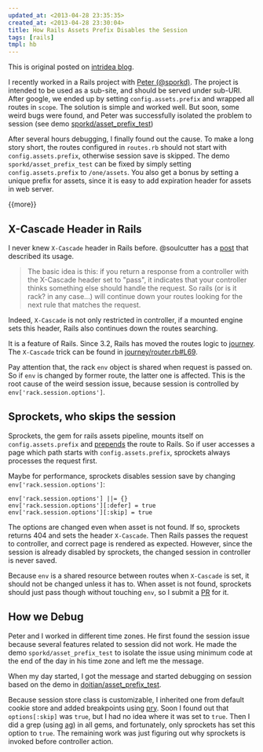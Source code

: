 ```yaml
---
updated_at: <2013-04-28 23:35:35>
created_at: <2013-04-28 23:30:04>
title: How Rails Assets Prefix Disables the Session
tags: [rails]
tmpl: hb
---
```


This is original posted on
[intridea blog](http://www.intridea.com/blog/2013/3/20/rails-assets-prefix-may-disable-your-session).

I recently worked in a Rails project with [Peter (@sporkd)][Peter]. The
project is intended to be used as a sub-site, and should be served under
sub-URI. After google, we ended up by setting `config.assets.prefix` and
wrapped all routes in `scope`. The solution is simple and worked well. But
soon, some weird bugs were found, and Peter was successfully isolated the
problem to session (see demo
[sporkd/asset_prefix_test](https://github.com/sporkd/asset_prefix_test))

After several hours debugging, I finally found out the cause. To make a long
story short, the routes configured in `routes.rb` should not start with
`config.assets.prefix`, otherwise session save is skipped. The demo
`sporkd/asset_prefix_test` can be fixed by simply setting
`config.assets.prefix` to `/one/assets`. You also get a bonus by setting a
unique prefix for assets, since it is easy to add expiration header for assets
in web server.

{{more}}

X-Cascade Header in Rails
-------------------------

I never knew `X-Cascade` header in Rails before. @soulcutter has a
[post][x-cascade-header-in-rails] that described its usage.

> The basic idea is this: if you return a response from a controller with the
> X-Cascade header set to "pass", it indicates that your controller thinks
> something else should handle the request. So rails (or is it rack? in any
> case...) will continue down your routes looking for the next rule that
> matches the request.

Indeed, `X-Cascade` is not only restricted in controller, if a mounted engine
sets this header, Rails also continues down the routes searching.

It is a feature of Rails. Since 3.2, Rails has moved the routes logic to
[journey][]. The `X-Cascade` trick can be found in
[journey/router.rb#L69](https://github.com/rails/journey/blob/master/lib/journey/router.rb#L69).

Pay attention that, the rack `env` object is shared when request is passed
on. So if `env` is changed by former route, the latter one is affected. This
is the root cause of the weird session issue, because session is controlled by
`env['rack.session.options']`.

Sprockets, who skips the session
--------------------------------

Sprockets, the gem for rails assets pipeline, mounts itself on
`config.assets.prefix` and [prepends](https://github.com/rails/rails/blob/3-2-stable/actionpack/lib/sprockets/bootstrap.rb#L27)
the route to Rails. So if user accesses a page which path starts with
`config.assets.prefix`, sprockets always processes the request first.

Maybe for performance, sprockets disables session save by changing
`env['rack.session.options']`:

    env['rack.session.options'] ||= {}
    env['rack.session.options'][:defer] = true
    env['rack.session.options'][:skip] = true

The options are changed even when asset is not found. If so, sprockets
returns 404 and sets the header `X-Cascade`. Then Rails passes the request to
controller, and correct page is rendered as expected. However, since the
session is already disabled by sprockets, the changed session in controller is
never saved.

Because `env` is a shared resource between routes when `X-Cascade` is set, it
should not be changed unless it has to. When asset is not found, sprockets
should just pass though without touching `env`, so I submit a
[PR](https://github.com/sstephenson/sprockets/pull/421) for it.

How we Debug
------------

Peter and I worked in different time zones. He first found the session issue
because several features related to session did not work. He made the demo
`sporkd/asset_prefix_test` to isolate the issue using minimum code at the end
of the day in his time zone and left me the message.

When my day started, I got the message and started debugging on session based on
the demo in
[doitian/asset_prefix_test](https://github.com/doitian/asset_prefix_test/compare/asset-prefix-one-deep).

Because session store class is customizable, I inherited one from default
cookie store and added breakpoints using [pry][]. Soon I found out that
`options[:skip]` was `true`, but I had no idea where it was set to
`true`. Then I did a grep (using [ag][]) in all gems, and fortunately, only
sprockets has set this option to `true`. The remaining work was just figuring
out why sprockets is invoked before controller action.

[x-cascade-header-in-rails]: http://teambandb.typepad.com/soultech/2011/10/x-cascade-header-in-rails.html
[journey]: https://github.com/rails/journey
[Peter]: https://twitter.com/sporkd
[pry]: https://github.com/pry/pry
[ag]: https://github.com/ggreer/the_silver_searcher

